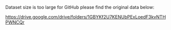 Dataset size is too large for GitHub please find the original data below:

https://drive.google.com/drive/folders/1GBYKf2U7KENUbPExLoedF3kvNTHPWNCQr
